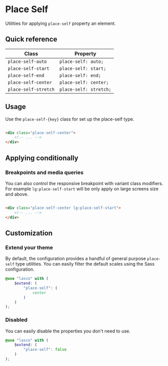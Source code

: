 # Place Self

Utilities for applying `place-self` property an element.

## Quick reference

| Class                 | Property               |
|-----------------------|------------------------|
| `place-self-auto`     | `place-self: auto;`    |
| `place-self-start`    | `place-self: start;`   |
| `place-self-end`      | `place-self: end;`     |
| `place-self-center`   | `place-self: center;`  |
| `place-self-stretch`  | `place-self: stretch;` |

## Usage

Use the `place-self-{key}` class for set up the place-self type.

```html

<div class="place-self-center">
    <!-- ... -->
</div>
```

## Applying conditionally

### Breakpoints and media queries

You can also control the responsive breakpoint with variant class modifiers. For example `lg:place-self-start` will be
only apply on large screens size and above.

```html

<div class="place-self-center lg:place-self-start">
    <!-- ... -->
</div>
```

## Customization

### Extend your theme

By default, the configuration provides a handful of general purpose `place-self` type utilities. You can easily filter
the default scales using the Sass configuration.

```scss
@use "lasco" with (
    $extend: (
        "place-self": (
            center
        )
    )
);
```

### Disabled

You can easily disable the properties you don't need to use.

```scss
@use "lasco" with (
    $extend: (
        "place-self": false
    )
);
```
